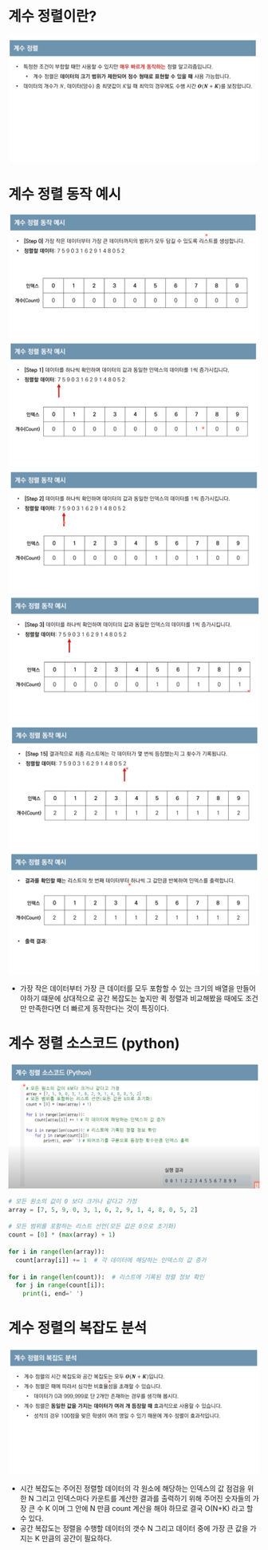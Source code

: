 # 계수 정렬이란?

![](/.uploads2/2021-09-23-01-51-57.png)

# 계수 정렬 동작 예시

![](/.uploads2/2021-09-23-01-52-54.png)
![](/.uploads2/2021-09-23-01-54-17.png)
![](/.uploads2/2021-09-23-01-54-54.png)
![](/.uploads2/2021-09-23-01-55-01.png)
![](/.uploads2/2021-09-23-01-55-08.png)
![](/.uploads2/2021-09-23-01-55-31.png)

- 가장 작은 데이터부터 가장 큰 데이터를 모두 포함할 수 있는 크기의 배열을 만들어야하기 떄문에 상대적으로 공간 복잡도는 높지만 퀵 정렬과 비교해봤을 때에도 조건만 만족한다면 더 빠르게 동작한다는 것이 특징이다.

# 계수 정렬 소스코드 (python)

![](/.uploads2/2021-09-23-01-57-26.png)

``` py
# 모든 원소의 값이 0 보다 크거나 같다고 가정
array = [7, 5, 9, 0, 3, 1, 6, 2, 9, 1, 4, 8, 0, 5, 2]

# 모든 범위를 포함하는 리스트 선언(모든 값은 0으로 초기화)
count = [0] * (max(array) + 1)

for i in range(len(array)):
  count[array[i]] += 1  # 각 데이터에 해당하는 인덱스의 값 증가

for i in range(len(count)):  # 리스트에 기록된 정렬 정보 확인
  for j in range(count[i]):
    print(i, end=' ')
```

# 계수 정렬의 복잡도 분석

![](/.uploads2/2021-09-23-02-01-44.png)

- 시간 복잡도는 주어진 정렬할 데이터의 각 원소에 해당하는 인덱스의 값 점검을 위한 N 그리고 인덱스마다 카운트를 계산한 결과를 출력하기 위해 주어진 숫자들의 가장 큰 수 K 이며 그 안에 N 만큼 count 계산을 해야 하므로 결국 O(N+K) 라고 할 수 있다.
- 공간 복잡도는 정렬을 수행할 데이터의 갯수 N 그리고 데이터 중에 가장 큰 값을 가지는 K 만큼의 공간이 필요하다.
